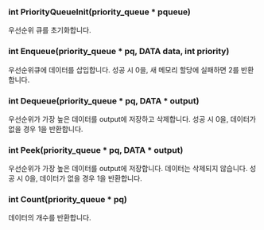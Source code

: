 ### int PriorityQueueInit(priority_queue * pqueue)
우선순위 큐를 초기화합니다.

### int Enqueue(priority_queue * pq, DATA data, int priority)
우선순위큐에 데이터를 삽입합니다. 성공 시 0을, 새 메모리 할당에 실패하면 2를 반환합니다.

### int Dequeue(priority_queue * pq, DATA * output)
우선순위가 가장 높은 데이터를 output에 저장하고 삭제합니다. 성공 시 0을, 데이터가 없을 경우 1을 반환합니다.

### int Peek(priority_queue * pq, DATA * output)
우선순위가 가장 높은 데이터를 output에 저장합니다. 데이터는 삭제되지 않습니다. 성공 시 0을, 데이터가 없을 경우 1을 반환합니다.

### int Count(priority_queue * pq)
데이터의 개수를 반환합니다.